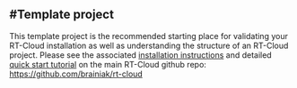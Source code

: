 #Template project
---
This template project is the recommended starting place for validating your RT-Cloud installation as well as understanding the structure of an RT-Cloud project. Please see the associated [installation instructions](https://github.com/brainiak/rt-cloud?tab=readme-ov-file#1-install-docker-singularity-or-miniconda) and detailed [quick start tutorial](https://github.com/brainiak/rt-cloud?tab=readme-ov-file#4-run-rtcloud-experiment-template-project) on the main RT-Cloud github repo: https://github.com/brainiak/rt-cloud